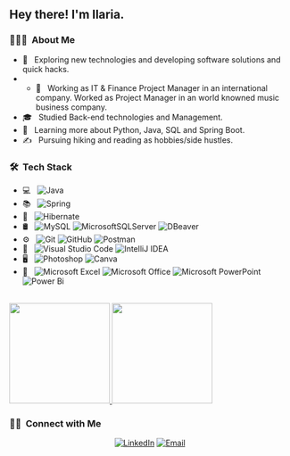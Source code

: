 <h2> Hey there! I'm Ilaria.</h2>

<h3> 👨🏻‍💻 &nbsp;About Me </h3>

- 🤔 &nbsp; Exploring new technologies and developing software solutions and quick hacks.
- - 💼 &nbsp; Working as IT & Finance Project Manager in an international company. Worked as Project Manager in an world knowned music business company.
- 🎓 &nbsp; Studied Back-end technologies and Management.
- 🌱 &nbsp; Learning more about Python, Java, SQL and Spring Boot.
- ✍️ &nbsp; Pursuing hiking and reading as hobbies/side hustles.

<h3> 🛠 &nbsp;Tech Stack</h3>

- 💻 &nbsp;
  ![Java](https://img.shields.io/badge/Java-ED8B00?style=for-the-badge&logo=openjdk&logoColor=white)
- 📚 &nbsp;
  ![Spring](https://img.shields.io/badge/spring-%236DB33F.svg?style=for-the-badge&logo=spring&logoColor=white)
- 🎋 &nbsp;
  ![Hibernate](https://img.shields.io/badge/Hibernate-59666C?style=for-the-badge&logo=Hibernate&logoColor=white)
- 🛢 &nbsp;
  ![MySQL](https://img.shields.io/badge/MySQL-005C84?style=for-the-badge&logo=mysql&logoColor=white)
  ![MicrosoftSQLServer](https://img.shields.io/badge/Microsoft_SQL_Server-CC2927?style=for-the-badge&logo=microsoft-sql-server&logoColor=white)
  ![DBeaver](https://img.shields.io/badge/dbeaver-382923?style=for-the-badge&logo=dbeaver&logoColor=white)
- ⚙️ &nbsp;
  ![Git](https://img.shields.io/badge/GIT-E44C30?style=for-the-badge&logo=git&logoColor=white)
  ![GitHub](https://img.shields.io/badge/GitHub-100000?style=for-the-badge&logo=github&logoColor=white)
  ![Postman](https://img.shields.io/badge/Postman-FF6C37?style=for-the-badge&logo=postman&logoColor=white)
- 🔧 &nbsp;
  ![Visual Studio Code](https://img.shields.io/badge/Visual_Studio_Code-0078D4?style=for-the-badge&logo=visual%20studio%20code&logoColor=white)
  ![IntelliJ IDEA](https://img.shields.io/badge/IntelliJIDEA-000000.svg?style=for-the-badge&logo=intellij-idea&logoColor=white)
- 🖥 &nbsp;
  ![Photoshop](https://img.shields.io/badge/Adobe%20Photoshop-31A8FF?style=for-the-badge&logo=Adobe%20Photoshop&logoColor=black)
  ![Canva](https://img.shields.io/badge/Canva-%2300C4CC.svg?style=for-the-badge&logo=Canva&logoColor=white)
- 🏢 &nbsp;
  ![Microsoft Excel](https://img.shields.io/badge/Microsoft_Excel-217346?style=for-the-badge&logo=microsoft-excel&logoColor=white)
  ![Microsoft Office](https://img.shields.io/badge/Microsoft_Office-D83B01?style=for-the-badge&logo=microsoft-office&logoColor=white)
  ![Microsoft PowerPoint](https://img.shields.io/badge/Microsoft_PowerPoint-B7472A?style=for-the-badge&logo=microsoft-powerpoint&logoColor=white)
  ![Power Bi](https://img.shields.io/badge/power_bi-F2C811?style=for-the-badge&logo=powerbi&logoColor=black)
  
<br/>

<a href="https://github.com/Ilaria-93">
  <img height="180em" src="https://github-readme-stats.vercel.app/api?username=Ilaria-93&theme=buefy&show_icons=true" />
  <img height="180em" src="https://github-readme-stats.vercel.app/api/top-langs/?username=Ilaria-93&theme=buefy&layout=compact" />
</a>

<br/>

<h3> 🤝🏻 &nbsp;Connect with Me </h3>

<p align="center">
<a href="https://www.linkedin.com/in/ilaria-faleschini-05598a32/"><img alt="LinkedIn" src="https://img.shields.io/badge/LinkedIn-Ilaria%20Faleschini-blue?style=flat-square&logo=linkedin"></a>
<a href="mailto:ilaria.faleschini@gmail.com"><img alt="Email" src="https://img.shields.io/badge/Email-ilaria.faleschini@gmail.com-blue?style=flat-square&logo=gmail"></a>
</p>

